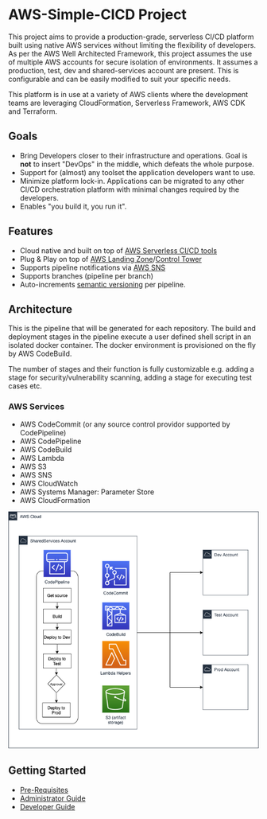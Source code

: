 # AWS-Simple-CICD Project

This project aims to provide a production-grade, serverless CI/CD platform built using native AWS services without limiting the flexibility of developers. As per the AWS Well Architected Framework, this project assumes the use of multiple AWS accounts for secure isolation of environments. It assumes a production, test, dev and shared-services account are present. This is configurable and can be easily modified to suit your specific needs.

This platform is in use at a variety of AWS clients where the development teams are leveraging CloudFormation, Serverless Framework, AWS CDK and Terraform.

## Goals

- Bring Developers closer to their infrastructure and operations. Goal is **not** to insert "DevOps" in the middle, which defeats the whole purpose.
- Support for (almost) any toolset the application developers want to use.
- Minimize platform lock-in. Applications can be migrated to any other CI/CD orchestration platform with minimal changes required by the developers.
- Enables "you build it, you run it".

## Features

- Cloud native and built on top of [AWS Serverless CI/CD tools](https://aws.amazon.com/serverless/developer-tools/)
- Plug & Play on top of [AWS Landing Zone](https://aws.amazon.com/solutions/implementations/aws-landing-zone/)/[Control Tower](https://aws.amazon.com/controltower/)
- Supports pipeline notifications via [AWS SNS](https://aws.amazon.com/sns/)
- Supports branches (pipeline per branch)
- Auto-increments [semantic versioning](https://www.semver.org) per pipeline.

## Architecture

This is the pipeline that will be generated for each repository. The build and deployment stages in the pipeline execute a user defined shell script in an isolated docker container. The docker environment is provisioned on the fly by AWS CodeBuild.

The number of stages and their function is fully customizable e.g. adding a stage for security/vulnerability scanning, adding a stage for executing test cases etc.

### AWS Services

- AWS CodeCommit (or any source control providor supported by CodePipeline)
- AWS CodePipeline
- AWS CodeBuild
- AWS Lambda
- AWS S3
- AWS SNS
- AWS CloudWatch
- AWS Systems Manager: Parameter Store
- AWS CloudFormation

![Architecture](./architecture.png "CI/CD Architecture")

## Getting Started

- [Pre-Requisites](docs/prereq.md)
- [Administrator Guide](docs/admin.md)
- [Developer Guide](docs/developer.md)
